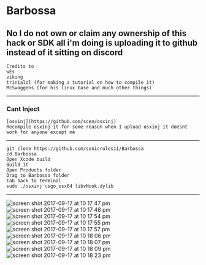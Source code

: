 # Barbossa 
No I do not own or claim any ownership of this hack or SDK all i'm doing is uploading it to github instead of it sitting on
discord
--------------------------
```
Credits to
wÊs
viking
trinialol (for making a tutorial on how to compile it)
McSwaggens (for his linux base and much other things)
```
--------------------------
### Cant Inject
```
[osxinj](https://github.com/scen/osxinj)
Recompile osxinj it for some reason when I upload osxinj it doesnt work for anyone except me 
```
--------------------------
```
git clone https://github.com/sonicrules11/Barbossa 
cd Barbossa
Open Xcode build 
Build it 
Open Products folder
Drag to Barbossa folder
Tab back to terminal
sudo ./osxinj csgo_osx64 libvHook.dylib
```
--------------------------
![screen shot 2017-09-17 at 10 17 47 pm](https://user-images.githubusercontent.com/22671423/30530200-97be623c-9bf9-11e7-8e0f-9249c84a0958.png)
![screen shot 2017-09-17 at 10 17 48 pm](https://user-images.githubusercontent.com/22671423/30530203-9b53afa6-9bf9-11e7-956a-2360701890e5.png)
![screen shot 2017-09-17 at 10 17 54 pm](https://user-images.githubusercontent.com/22671423/30530261-375669a2-9bfa-11e7-82b9-46397e9c56b1.png)
![screen shot 2017-09-17 at 10 17 55 pm](https://user-images.githubusercontent.com/22671423/30530267-3f533054-9bfa-11e7-98bf-cc7e3341d704.png)
![screen shot 2017-09-17 at 10 17 57 pm](https://user-images.githubusercontent.com/22671423/30530271-48d4d3b2-9bfa-11e7-93bc-5e70fb5b752f.png)
![screen shot 2017-09-17 at 10 18 06 pm](https://user-images.githubusercontent.com/22671423/30530274-4e05204e-9bfa-11e7-9053-d3d27eafdcd9.png)
![screen shot 2017-09-17 at 10 18 07 pm](https://user-images.githubusercontent.com/22671423/30530279-54e11274-9bfa-11e7-8f68-06959542aa6d.png)
![screen shot 2017-09-17 at 10 18 09 pm](https://user-images.githubusercontent.com/22671423/30530284-59f094e2-9bfa-11e7-9c53-60b8f2ca0c11.png)
![screen shot 2017-09-17 at 10 18 23 pm](https://user-images.githubusercontent.com/22671423/30530288-60439434-9bfa-11e7-8070-65495474f64c.png)

